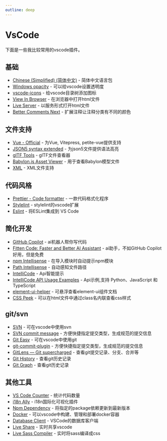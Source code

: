 ```yaml
---
outline: deep
---
```


# VsCode
下面是一些我比较常用的vscode插件。

## 基础
- [Chinese (Simplified) (简体中文)](https://marketplace.visualstudio.com/items?itemName=cweijan.vscode-database-client2) - 简体中文语言包
- [Windows opacity](https://marketplace.visualstudio.com/items?itemName=skacekachna.win-opacity) - 可以给vscode设置透明度
- [vscode-icons](https://marketplace.visualstudio.com/items?itemName=vscode-icons-team.vscode-icons) - 给vscode目录树添加图标
- [View In Browser](https://marketplace.visualstudio.com/items?itemName=qinjia.view-in-browser) - 在浏览器中打开html文件
- [Live Server](https://marketplace.visualstudio.com/items?itemName=MS-vsliveshare.vsliveshare) - 以服务形式打开html文件
- [Better Comments Next](https://marketplace.visualstudio.com/items?itemName=EdwinHuiSH.better-comments-next) - 扩展注释让注释分类有不同的颜色

## 文件支持
- [Vue - Official](https://marketplace.visualstudio.com/items?itemName=Vue.volar) - 为Vue, Vitepress, petite-vue提供支持
- [JSON5 syntax extended](https://marketplace.visualstudio.com/items?itemName=KatjanaKosic.vscode-json5) - 为json5文件提供语法高亮
- [glTF Tools](https://marketplace.visualstudio.com/items?itemName=cesium.gltf-vscode) - glTF文件查看器
- [Babylon.js Asset Viewer](https://marketplace.visualstudio.com/items?itemName=bmcbarron.babylonjs-viewer) - 用于查看Babylon模型文件
- [XML](https://marketplace.visualstudio.com/items?itemName=redhat.vscode-xml) - XML文件支持

## 代码风格
- [Prettier - Code formatter](https://marketplace.visualstudio.com/items?itemName=esbenp.prettier-vscode) - 一款代码格式化程序
- [Stylelint](https://marketplace.visualstudio.com/items?itemName=stylelint.vscode-stylelint) - stylelint的vscode扩展
- [Eslint](https://marketplace.visualstudio.com/items?itemName=dbaeumer.vscode-eslint) - 将ESLint集成到 VS Code

## 简化开发
- [GitHub Copilot](https://marketplace.visualstudio.com/items?itemName=GitHub.copilot) - ai机器人帮你写代码
- [Fitten Code: Faster and Better AI Assistant](https://marketplace.visualstudio.com/items?itemName=FittenTech.Fitten-Code) - ai助手，不如GitHub Copilot好用，但是免费
- [npm Intellisense](https://marketplace.visualstudio.com/items?itemName=christian-kohler.npm-intellisense) - 在导入模块时自动提示npm模块
- [Path Intellisense](https://marketplace.visualstudio.com/items?itemName=christian-kohler.path-intellisense) - 自动感知文件路径
- [IntelliCode](https://marketplace.visualstudio.com/items?itemName=VisualStudioExptTeam.vscodeintellicode) - Api智能提示
- [IntelliCode API Usage Examples](https://marketplace.visualstudio.com/items?itemName=VisualStudioExptTeam.intellicode-api-usage-examples) - Api示例,支持 Python、JavaScript 和 TypeScript
- [element-ui-helper](https://marketplace.visualstudio.com/items?itemName=oibit.element-ui-helper) - 可悬浮查看element-ui组件文档
- [CSS Peek](https://marketplace.visualstudio.com/items?itemName=pranaygp.vscode-css-peek) - 可以在html文件中通过class名内联查看css样式

## git/svn
- [SVN](https://marketplace.visualstudio.com/items?itemName=johnstoncode.svn-scm) - 可在vscode中使用svn
- [SVN commit message](https://marketplace.visualstudio.com/items?itemName=fengd.svn-commit) - 方便快捷指定提交类型，生成规范的提交信息
- [Git Easy](https://marketplace.visualstudio.com/items?itemName=bibhasdn.git-easy) - 可在vscode中使用git
- [git-commit-plugin](https://marketplace.visualstudio.com/items?itemName=redjue.git-commit-plugin) - 方便快捷指定提交类型，生成规范的提交信息
- [GitLens — Git supercharged](https://marketplace.visualstudio.com/items?itemName=eamodio.gitlens) - 查看git提交记录、分支、合并等
- [Git History](https://marketplace.visualstudio.com/items?itemName=donjayamanne.githistory) - 查看git历史记录
- [Git Graph](https://marketplace.visualstudio.com/items?itemName=mhutchie.git-graph) - 查看git历史记录

## 其他工具
- [VS Code Counter](https://marketplace.visualstudio.com/items?itemName=uctakeoff.vscode-counter) - 统计代码数量
- [i18n Ally](https://marketplace.visualstudio.com/items?itemName=Lokalise.i18n-ally) - i18n国际化可视化插件
- [Npm Dependency](https://marketplace.visualstudio.com/items?itemName=howardzuo.vscode-npm-dependency) - 将指定的package依赖更新到最新版本
- [Docker](https://marketplace.visualstudio.com/items?itemName=ms-azuretools.vscode-docker) - 可以vscode中构建、管理和部署docker容器
- [Database Client](https://marketplace.visualstudio.com/items?itemName=cweijan.vscode-database-client2) - VSCode的数据库客户端
- [Live Share](https://marketplace.visualstudio.com/items?itemName=MS-vsliveshare.vsliveshare) - 实时共享vscode
- [Live Sass Compiler](https://marketplace.visualstudio.com/items?itemName=glenn2223.live-sass) - 实时将sass编译成css


<style setup>
.icon {
	width: 18px;
	display: inline-block;
	margin: 0px 5px -2px 0;
}
</style>
